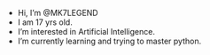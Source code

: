 -  Hi, I’m @MK7LEGEND
- I am 17 yrs old.
-  I’m interested in Artificial Intelligence.
-  I’m currently learning and trying to master python.

<!---
MK7LEGEND/MK7LEGEND is a ✨ special ✨ repository because its `README.md` (this file) appears on your GitHub profile.
You can click the Preview link to take a look at your changes.
--->
